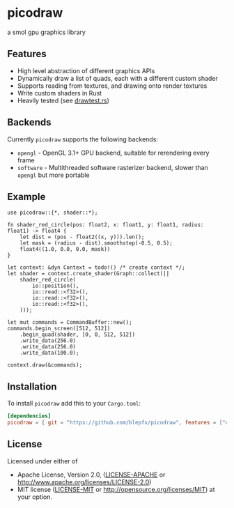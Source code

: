 # picodraw
a smol gpu graphics library

## Features
- High level abstraction of different graphics APIs
- Dynamically draw a list of quads, each with a different custom shader
- Supports reading from textures, and drawing onto render textures
- Write custom shaders in Rust
- Heavily tested (see [drawtest.rs](tests/drawtest.rs))

## Backends
Currently `picodraw` supports the following backends:
- `opengl` - OpenGL 3.1+ GPU backend, suitable for rerendering every frame
- `software` - Multithreaded software rasterizer backend, slower than `opengl` but more portable 

## Example
```rust,no_run
use picodraw::{*, shader::*};

fn shader_red_circle(pos: float2, x: float1, y: float1, radius: float1) -> float4 {
    let dist = (pos - float2((x, y))).len();
    let mask = (radius - dist).smoothstep(-0.5, 0.5);
    float4((1.0, 0.0, 0.0, mask))
}

let context: &dyn Context = todo!() /* create context */;
let shader = context.create_shader(Graph::collect(|| 
    shader_red_circle(
        io::position(), 
        io::read::<f32>(),
        io::read::<f32>(),
        io::read::<f32>(),
    )));

let mut commands = CommandBuffer::new();
commands.begin_screen([512, 512])
    .begin_quad(shader, [0, 0, 512, 512])
    .write_data(256.0)
    .write_data(256.0)
    .write_data(100.0);

context.draw(&commands);
```
## Installation

To install `picodraw` add this to your `Cargo.toml`:

```toml
[dependencies]
picodraw = { git = "https://github.com/blepfx/picodraw", features = ["derive", "opengl"], branch = "rewrite" }
```

## License
Licensed under either of
 * Apache License, Version 2.0, ([LICENSE-APACHE](LICENSE-APACHE) or http://www.apache.org/licenses/LICENSE-2.0)
 * MIT license ([LICENSE-MIT](LICENSE-MIT) or http://opensource.org/licenses/MIT)
at your option.
